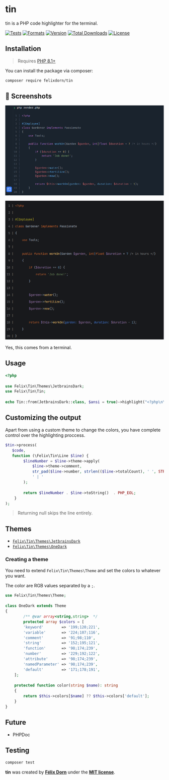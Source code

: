 # tin

tin is a PHP code highlighter for the terminal.

[![Tests](https://github.com/felixdorn/tin/actions/workflows/tests.yml/badge.svg?branch=main)](https://github.com/felixdorn/tin/actions/workflows/tests.yml)
[![Formats](https://github.com/felixdorn/tin/actions/workflows/formats.yml/badge.svg?branch=main)](https://github.com/felixdorn/tin/actions/workflows/formats.yml)
[![Version](https://poser.pugx.org/felixdorn/tin/version)](//packagist.org/packages/felixdorn/tin)
[![Total Downloads](https://poser.pugx.org/felixdorn/tin/downloads)](//packagist.org/packages/felixdorn/tin)
[![License](https://poser.pugx.org/felixdorn/tin/license)](//packagist.org/packages/felixdorn/tin)

## Installation

> Requires [PHP 8.1+](https://php.net/releases)

You can install the package via composer:

```bash
composer require felixdorn/tin
```

## 🔞 Screenshots

![A piece of code highlighted using tin ](art/screenshot.png)

![Another piece of code highlighted using tin](art/screenshot2.png)

Yes, this comes from a terminal.

## Usage

```php
<?php

use Felix\Tin\Themes\JetbrainsDark;
use Felix\Tin\Tin;

echo Tin::from(JetbrainsDark::class, $ansi = true)->highlight("<?php\n\necho 'Hello world';\n");
```

## Customizing the output

Apart from using a custom theme to change the colors, you have complete control over the highlighting proccess.

```php
$tin->process(
   $code,
   function (\Felix\Tin\Line $line) {
        $lineNumber = $line->theme->apply(
            $line->theme->comment,
            str_pad($line->number, strlen(($line->totalCount), ' ', STR_PAD_LEFT) .
            ' | '
        );

        return $lineNumber . $line->toString()  . PHP_EOL;
    }
);
```

> Returning null skips the line entirely.

## Themes

* [`Felix\Tin\Themes\JetbrainsDark`](src/Themes/JetbrainsDark.php)
* [`Felix\Tin\Themes\OneDark`](src/Themes/OneDark.php)

### Creating a theme

You need to extend `Felix\Tin\Themes\Theme` and set the colors to whatever you want.

The color are RGB values separated by a `;`.

```php
use Felix\Tin\Themes\Theme;

class OneDark extends Theme
{
        /** @var array<string,string>  */
        protected array $colors = [
        'keyword'        => '199;120;221',
        'variable'       => '224;107;116',
        'comment'        => '91;98;110',
        'string'         => '152;195;121',
        'function'       => '98;174;239',
        'number'         => '229;192;122',
        'attribute'      => '98;174;239',
        'namedParameter' => '98;174;239',
        'default'        => '171;178;191',
    ];

    protected function color(string $name): string
    {
        return $this->colors[$name] ?? $this->colors['default'];
    }
}
```

## Future

* PHPDoc

## Testing

```bash
composer test
```

**tin** was created by **[Félix Dorn](https://twitter.com/afelixdorn)** under
the **[MIT license](https://opensource.org/licenses/MIT)**.
